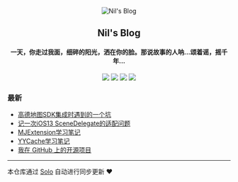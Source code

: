 <p align="center"><img alt="Nil's Blog" src="https://static.b3log.org/images/brand/solo-32.png"></p><h2 align="center">
Nil's Blog
</h2>

<h4 align="center">一天，你走过我面，细碎的阳光，洒在你的脸。那说故事的人呐...颂着谣，摇千年...</h4>
<p align="center"><a title="Nil's Blog" target="_blank" href="https://github.com/NilPixel/solo-blog"><img src="https://img.shields.io/github/last-commit/NilPixel/solo-blog.svg?style=flat-square&color=FF9900"></a>
<a title="GitHub repo size in bytes" target="_blank" href="https://github.com/NilPixel/solo-blog"><img src="https://img.shields.io/github/repo-size/NilPixel/solo-blog.svg?style=flat-square"></a>
<a title="Solo Version" target="_blank" href="https://github.com/b3log/solo/releases"><img src="https://img.shields.io/badge/solo-3.6.4-f1e05a.svg?style=flat-square&color=blueviolet"></a>
<a title="Hits" target="_blank" href="https://github.com/b3log/hits"><img src="https://hits.b3log.org/NilPixel/solo-blog.svg"></a></p>

### 最新

* [高德地图SDK集成时遇到的一个坑](https://www.66n.top/articles/2019/11/20/1574241171500.html)
* [记一次iOS13 SceneDelegate的适配问题](https://www.66n.top/articles/2019/11/18/1574068815337.html)
* [MJExtension学习笔记](https://www.66n.top/articles/2019/09/13/1568346947516.html)
* [YYCache学习笔记](https://www.66n.top/articles/2019/09/03/1567499763818.html)
* [我在 GitHub 上的开源项目](https://www.66n.top/my-github-repos)



---

本仓库通过 [Solo](https://github.com/b3log/solo) 自动进行同步更新 ❤️ 